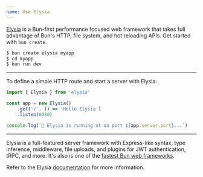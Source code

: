 ```yaml
---
name: Use Elysia
---
```


[Elysia](https://elysiajs.com) is a Bun-first performance focused web framework that takes full advantage of Bun's HTTP, file system, and hot reloading APIs. Get started with `bun create`.

```bash
$ bun create elysia myapp
$ cd myapp
$ bun run dev
```

---

To define a simple HTTP route and start a server with Elysia:

```ts#server.ts
import { Elysia } from 'elysia'

const app = new Elysia()
	.get('/', () => 'Hello Elysia')
	.listen(8080)

console.log(`🦊 Elysia is running at on port ${app.server.port}...`)
```

---

Elysia is a full-featured server framework with Express-like syntax, type inference, middleware, file uploads, and plugins for JWT authentication, tRPC, and more. It's also is one of the [fastest Bun web frameworks](https://github.com/SaltyAom/bun-http-framework-benchmark).

Refer to the Elysia [documentation](https://elysiajs.com/quick-start.html) for more information.
